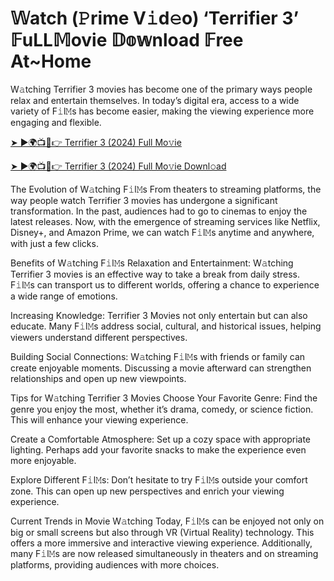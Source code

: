 # 𝕎atch (𝙿rime V𝚒d𝚎o) ‘Terrifier 3’ 𝔽uLL𝕄ovie 𝔻𝕠𝕨nload 𝔽ree At~Home

W𝚊tching Terrifier 3 movies has become one of the primary ways people relax and entertain themselves. In today’s digital era, access to a wide variety of F𝚒l𝙼s has become easier, making the viewing experience more engaging and flexible.

[➤ ►🌍📺📱👉 Terrifier 3 (2024) Full Mo𝚟ie](https://t.co/boYJAG3qlm)

[➤ ►🌍📺📱👉 Terrifier 3 (2024) Full Mo𝚟ie Downl𝚘ad](https://t.co/boYJAG3qlm)

The Evolution of W𝚊tching F𝚒l𝙼s
From theaters to streaming platforms, the way people watch Terrifier 3 movies has undergone a significant transformation. In the past, audiences had to go to cinemas to enjoy the latest releases. Now, with the emergence of streaming services like Netflix, Disney+, and Amazon Prime, we can watch F𝚒l𝙼s anytime and anywhere, with just a few clicks.

Benefits of W𝚊tching F𝚒l𝙼s
Relaxation and Entertainment: W𝚊tching Terrifier 3 movies is an effective way to take a break from daily stress. F𝚒l𝙼s can transport us to different worlds, offering a chance to experience a wide range of emotions.

Increasing Knowledge: Terrifier 3 Movies not only entertain but can also educate. Many F𝚒l𝙼s address social, cultural, and historical issues, helping viewers understand different perspectives.

Building Social Connections: W𝚊tching F𝚒l𝙼s with friends or family can create enjoyable moments. Discussing a movie afterward can strengthen relationships and open up new viewpoints.

Tips for W𝚊tching Terrifier 3 Movies
Choose Your Favorite Genre: Find the genre you enjoy the most, whether it’s drama, comedy, or science fiction. This will enhance your viewing experience.

Create a Comfortable Atmosphere: Set up a cozy space with appropriate lighting. Perhaps add your favorite snacks to make the experience even more enjoyable.

Explore Different F𝚒l𝙼s: Don’t hesitate to try F𝚒l𝙼s outside your comfort zone. This can open up new perspectives and enrich your viewing experience.

Current Trends in Movie W𝚊tching
Today, F𝚒l𝙼s can be enjoyed not only on big or small screens but also through VR (Virtual Reality) technology. This offers a more immersive and interactive viewing experience. Additionally, many F𝚒l𝙼s are now released simultaneously in theaters and on streaming platforms, providing audiences with more choices. 
